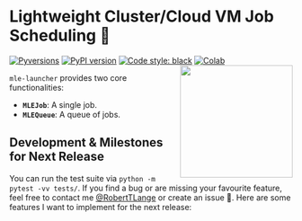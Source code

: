 # Lightweight Cluster/Cloud VM Job Scheduling 🚂
[![Pyversions](https://img.shields.io/pypi/pyversions/mle-launcher.svg?style=flat-square)](https://pypi.python.org/pypi/mle-launcher)
[![PyPI version](https://badge.fury.io/py/mle-monitor.svg)](https://badge.fury.io/py/mle-launcher)
[![Code style: black](https://img.shields.io/badge/code%20style-black-000000.svg)](https://github.com/psf/black)
[![Colab](https://colab.research.google.com/assets/colab-badge.svg)](https://colab.research.google.com/github/RobertTLange/mle-launcher/blob/main/examples/getting_started.ipynb)
<a href="https://github.com/RobertTLange/mle-launcher/blob/main/docs/logo_transparent.png?raw=true"><img src="https://github.com/RobertTLange/mle-launcher/blob/main/docs/logo_transparent.png?raw=true" width="200" align="right" /></a>

`mle-launcher` provides two core functionalities:

- **`MLEJob`**: A single job.
- **`MLEQueue`**: A queue of jobs.


## Development & Milestones for Next Release

You can run the test suite via `python -m pytest -vv tests/`. If you find a bug or are missing your favourite feature, feel free to contact me [@RobertTLange](https://twitter.com/RobertTLange) or create an issue :hugs:. Here are some features I want to implement for the next release:
